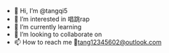 - 👋 Hi, I’m @tangqi5
- 👀 I’m interested in 唱跳rap
- 🌱 I’m currently learning 
- 💞️ I’m looking to collaborate on 
- 📫 How to reach me 📧tang12345602@outlook.com

<!---
tangqi5/tangqi5 is a ✨ special ✨ repository because its `README.md` (this file) appears on your GitHub profile.
You can click the Preview link to take a look at your changes.
--->

